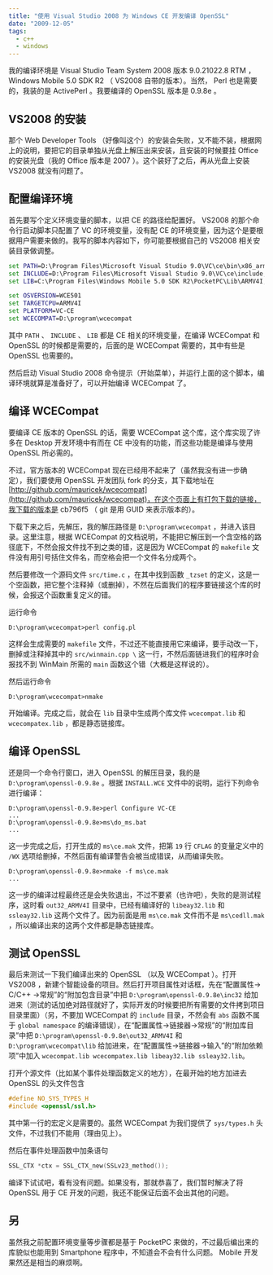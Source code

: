 ```yaml
---
title: "使用 Visual Studio 2008 为 Windows CE 开发编译 OpenSSL"
date: "2009-12-05"
tags:
  - c++
  - windows
---
```


我的编译环境是 Visual Studio Team System 2008 版本 9.0.21022.8 RTM ， Windows Mobile 5.0 SDK R2 （ VS2008 自带的版本）。当然， Perl 也是需要的，我装的是 ActivePerl 。我要编译的 OpenSSL 版本是 0.9.8e 。

## VS2008 的安装

那个 Web Developer Tools （好像叫这个）的安装会失败，又不能不装，根据网上的说明，要把它的目录单独从光盘上解压出来安装，且安装的时候要挂 Office 的安装光盘（我的 Office 版本是 2007 ）。这个装好了之后，再从光盘上安装 VS2008 就没有问题了。

<!--more-->

## 配置编译环境

首先要写个定义环境变量的脚本，以把 CE 的路径给配置好。 VS2008 的那个命令行启动脚本只配置了 VC 的环境变量，没有配 CE 的环境变量，因为这个是要根据用户需要来做的。我写的脚本内容如下，你可能要根据自己的 VS2008 相关安装目录做调整。

``` bat
set PATH=D:\Program Files\Microsoft Visual Studio 9.0\VC\ce\bin\x86_arm;%PATH%
set INCLUDE=D:\Program Files\Microsoft Visual Studio 9.0\VC\ce\include;C:\Program Files\Windows Mobile 5.0 SDK R2\PocketPC\Include\Armv4i;D:\Program Files\Microsoft Visual Studio 9.0\VC\ce\atlmfc\include;%INCLUDE%
set LIB=C:\Program Files\Windows Mobile 5.0 SDK R2\PocketPC\Lib\ARMV4I;D:\Program Files\Microsoft Visual Studio 9.0\VC\ce\atlmfc\lib\armv4i;D:\Program Files\Microsoft Visual Studio 9.0\VC\ce\lib\armv4i;%LIB%

set OSVERSION=WCE501
set TARGETCPU=ARMV4I
set PLATFORM=VC-CE
set WCECOMPAT=D:\program\wcecompat
```

其中 `PATH` 、 `INCLUDE` 、 `LIB` 都是 CE 相关的环境变量，在编译 WCECompat 和 OpenSSL 的时候都是需要的，后面的是 WCECompat 需要的，其中有些是 OpenSSL 也需要的。

然后启动 Visual Studio 2008 命令提示（开始菜单），并运行上面的这个脚本，编译环境就算是准备好了，可以开始编译 WCECompat 了。

## 编译 WCECompat

要编译 CE 版本的 OpenSSL 的话，需要 WCECompat 这个库，这个库实现了许多在 Desktop 开发环境中有而在 CE 中没有的功能，而这些功能是编译与使用 OpenSSL 所必需的。

不过，官方版本的 WCECompat 现在已经用不起来了（虽然我没有进一步确定），我们要使用 OpenSSL 开发团队 fork 的分支，其下载地址在[http://github.com/mauricek/wcecompat](http://github.com/mauricek/wcecompat)，在这个页面上有打包下载的链接，我下载的版本是 cb796f5 （ git 是用 GUID 来表示版本的）。

下载下来之后，先解压，我的解压路径是 `D:\program\wcecompat` ，并进入该目录。这里注意，根据 WCECompat 的文档说明，不能把它解压到一个含空格的路径底下，不然会报文件找不到之类的错，这是因为 WCECompat 的 `makefile` 文件没有用引号括住文件名，而空格会把一个文件名分成两个。

然后要修改一个源码文件 `src/time.c` ，在其中找到函数 `_tzset` 的定义，这是一个空函数，把它整个注释掉（或删掉），不然在后面我们的程序要链接这个库的时候，会报这个函数重复定义的错。

运行命令

```
D:\program\wcecompat>perl config.pl
```

这样会生成需要的 `makefile` 文件，不过还不能直接用它来编译，要手动改一下，删掉或注释掉其中的 `src/winmain.cpp \` 这一行，不然后面链进我们的程序时会报找不到 WinMain 所需的 `main` 函数这个错（大概是这样说的）。

然后运行命令

```
D:\program\wcecompat>nmake
```

开始编译。完成之后，就会在 `lib` 目录中生成两个库文件 `wcecompat.lib` 和 `wcecompatex.lib` ，都是静态链接库。

## 编译 OpenSSL

还是同一个命令行窗口，进入 OpenSSL 的解压目录，我的是 `D:\program\openssl-0.9.8e` 。根据 `INSTALL.WCE` 文件中的说明，运行下列命令进行编译：

```
D:\program\openssl-0.9.8e>perl Configure VC-CE
...
D:\program\openssl-0.9.8e>ms\do_ms.bat
...
```

这一步完成之后，打开生成的 `ms\ce.mak` 文件，把第 `19` 行 `CFLAG` 的变量定义中的 `/WX` 选项给删掉，不然后面有编译警告会被当成错误，从而编译失败。

```
D:\program\openssl-0.9.8e>nmake -f ms\ce.mak
...
```

这一步的编译过程最终还是会失败退出，不过不要紧（也许吧），失败的是测试程序，这时看 `out32_ARMV4I` 目录中，已经有编译好的 `libeay32.lib` 和 `ssleay32.lib` 这两个文件了。因为前面是用 `ms\ce.mak` 文件而不是 `ms\cedll.mak` ，所以编译出来的这两个文件都是静态链接库。

## 测试 OpenSSL

最后来测试一下我们编译出来的 OpenSSL （以及 WCECompat ）。打开 VS2008 ，新建个智能设备的项目。然后打开项目属性对话框，先在“配置属性-> C/C++ ->常规”的“附加包含目录”中把 `D:\program\openssl-0.9.8e\inc32` 给加进来（测试的话加绝对路径就好了，实际开发的时候要把所有需要的文件拷到项目目录里面）（另，不要加 WCECompat 的 `include` 目录，不然会有 `abs` 函数不属于 `global namespace` 的编译错误），在“配置属性->链接器->常规”的“附加库目录”中把 `D:\program\openssl-0.9.8e\out32_ARMV4I` 和 `D:\program\wcecompat\lib` 给加进来，在“配置属性->链接器->输入”的“附加依赖项”中加入 `wcecompat.lib wcecompatex.lib libeay32.lib ssleay32.lib`。

打开个源文件（比如某个事件处理函数定义的地方），在最开始的地方加进去 OpenSSL 的头文件包含

``` c
#define NO_SYS_TYPES_H
#include <openssl/ssl.h>
```

其中第一行的宏定义是需要的。虽然 WCECompat 为我们提供了 `sys/types.h` 头文件，不过我们不能用（理由见上）。

然后在事件处理函数中加条语句

``` c
SSL_CTX *ctx = SSL_CTX_new(SSLv23_method());
```

编译下试试吧，看有没有问题。如果没有，那就恭喜了，我们暂时解决了将 OpenSSL 用于 CE 开发的问题，我还不能保证后面不会出其他的问题。

## 另

虽然我之前配置环境变量等步骤都是基于 PocketPC 来做的，不过最后编出来的库貌似也能用到 Smartphone 程序中，不知道会不会有什么问题。 Mobile 开发果然还是相当的麻烦啊。
